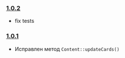 ### [1.0.2]
* fix tests

### [1.0.1]
* Исправлен метод `Content::updateCards()`

[1.0.2]: https://github.com/Dakword/WBSeller/compare/1.0.1...1.0.2
[1.0.1]: https://github.com/Dakword/WBSeller/compare/1.0.0...1.0.1